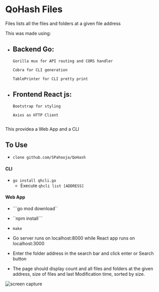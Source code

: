 # QoHash Files

Files lists all the files and folders at a given file address

This was made using:

- Backend Go:
  -
      Gorilla mux for API routing and CORS handler
  
      Cobra for CLI generation
      
      TablePrinter for CLI pretty print
      
- Frontend React js:
  -
  ```
  Bootstrap for styling
  
  Axios as HTTP Client
     
     ```

This providea a Web App and a CLI 

## To Use

- ```clone github.com/SPahooja/QoHash ```

#### CLI


- ```go install qhcli.go ```
    -  Execute ```qhcli list [ADDRESS]```

#### Web App

- ```go mod download``

- ``npm install```

- ```make ```

- Go server runs on localhost:8000 while React app runs on localhost:3000

- Enter the folder address in the search bar and click enter or Search button

- The page should display count and all files and folders at the given address, size of files and last Modification time, sorted by size.

![screen capture](https://github.com/SPahooja/QoHash/blob/main/images/FilesSC.png)

  
